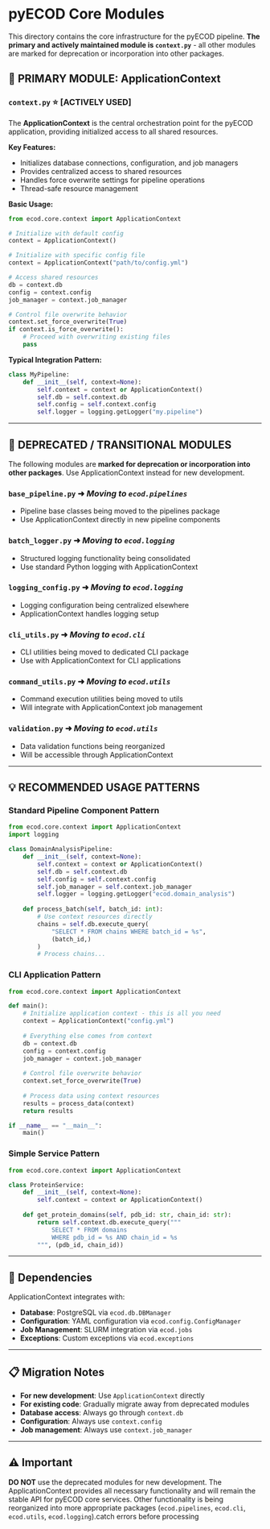 # pyECOD Core Modules

This directory contains the core infrastructure for the pyECOD pipeline. **The primary and actively maintained module is `context.py`** - all other modules are marked for deprecation or incorporation into other packages.

## 🎯 **PRIMARY MODULE: ApplicationContext**

### `context.py` ⭐ **[ACTIVELY USED]**

The **ApplicationContext** is the central orchestration point for the pyECOD application, providing initialized access to all shared resources.

**Key Features:**
- Initializes database connections, configuration, and job managers
- Provides centralized access to shared resources
- Handles force overwrite settings for pipeline operations
- Thread-safe resource management

**Basic Usage:**
```python
from ecod.core.context import ApplicationContext

# Initialize with default config
context = ApplicationContext()

# Initialize with specific config file
context = ApplicationContext("path/to/config.yml")

# Access shared resources
db = context.db
config = context.config
job_manager = context.job_manager

# Control file overwrite behavior
context.set_force_overwrite(True)
if context.is_force_overwrite():
    # Proceed with overwriting existing files
    pass
```

**Typical Integration Pattern:**
```python
class MyPipeline:
    def __init__(self, context=None):
        self.context = context or ApplicationContext()
        self.db = self.context.db
        self.config = self.context.config
        self.logger = logging.getLogger("my.pipeline")
```

---

## 🚨 **DEPRECATED / TRANSITIONAL MODULES**

The following modules are **marked for deprecation or incorporation into other packages**. Use ApplicationContext instead for new development.

### `base_pipeline.py` ➜ *Moving to `ecod.pipelines`*
- Pipeline base classes being moved to the pipelines package
- Use ApplicationContext directly in new pipeline components

### `batch_logger.py` ➜ *Moving to `ecod.logging`*  
- Structured logging functionality being consolidated
- Use standard Python logging with ApplicationContext

### `logging_config.py` ➜ *Moving to `ecod.logging`*
- Logging configuration being centralized elsewhere
- ApplicationContext handles logging setup

### `cli_utils.py` ➜ *Moving to `ecod.cli`*
- CLI utilities being moved to dedicated CLI package
- Use with ApplicationContext for CLI applications

### `command_utils.py` ➜ *Moving to `ecod.utils`*
- Command execution utilities being moved to utils
- Will integrate with ApplicationContext job management

### `validation.py` ➜ *Moving to `ecod.utils`*
- Data validation functions being reorganized
- Will be accessible through ApplicationContext

---

## 💡 **RECOMMENDED USAGE PATTERNS**

### Standard Pipeline Component Pattern
```python
from ecod.core.context import ApplicationContext
import logging

class DomainAnalysisPipeline:
    def __init__(self, context=None):
        self.context = context or ApplicationContext()
        self.db = self.context.db
        self.config = self.context.config
        self.job_manager = self.context.job_manager
        self.logger = logging.getLogger("ecod.domain_analysis")
        
    def process_batch(self, batch_id: int):
        # Use context resources directly
        chains = self.db.execute_query(
            "SELECT * FROM chains WHERE batch_id = %s", 
            (batch_id,)
        )
        # Process chains...
```

### CLI Application Pattern  
```python
from ecod.core.context import ApplicationContext

def main():
    # Initialize application context - this is all you need
    context = ApplicationContext("config.yml")
    
    # Everything else comes from context
    db = context.db
    config = context.config
    job_manager = context.job_manager
    
    # Control file overwrite behavior
    context.set_force_overwrite(True)
    
    # Process data using context resources
    results = process_data(context)
    return results

if __name__ == "__main__":
    main()
```

### Simple Service Pattern
```python
from ecod.core.context import ApplicationContext

class ProteinService:
    def __init__(self, context=None):
        self.context = context or ApplicationContext()
        
    def get_protein_domains(self, pdb_id: str, chain_id: str):
        return self.context.db.execute_query("""
            SELECT * FROM domains 
            WHERE pdb_id = %s AND chain_id = %s
        """, (pdb_id, chain_id))
```

---

## 🔗 **Dependencies**

ApplicationContext integrates with:
- **Database**: PostgreSQL via `ecod.db.DBManager`
- **Configuration**: YAML configuration via `ecod.config.ConfigManager`  
- **Job Management**: SLURM integration via `ecod.jobs`
- **Exceptions**: Custom exceptions via `ecod.exceptions`

---

## 📋 **Migration Notes**

- **For new development**: Use `ApplicationContext` directly
- **For existing code**: Gradually migrate away from deprecated modules
- **Database access**: Always go through `context.db`
- **Configuration**: Always use `context.config`
- **Job management**: Always use `context.job_manager`

---

## ⚠️ **Important**

**DO NOT** use the deprecated modules for new development. The ApplicationContext provides all necessary functionality and will remain the stable API for pyECOD core services. Other functionality is being reorganized into more appropriate packages (`ecod.pipelines`, `ecod.cli`, `ecod.utils`, `ecod.logging`).catch errors before processing
